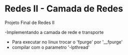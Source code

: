 Redes II - Camada de Redes
=========================

Projeto Final de Redes II

-Implementando a camada de rede e transporte

- Para executar no linux trocar o 'fpurge' por '__fpurge'
- compilar com o parametro '-lpthread'